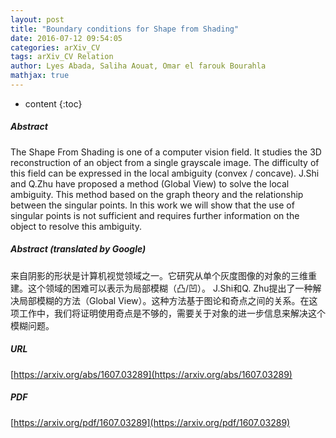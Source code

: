 ```yaml
---
layout: post
title: "Boundary conditions for Shape from Shading"
date: 2016-07-12 09:54:05
categories: arXiv_CV
tags: arXiv_CV Relation
author: Lyes Abada, Saliha Aouat, Omar el farouk Bourahla
mathjax: true
---
```


* content
{:toc}

##### Abstract
The Shape From Shading is one of a computer vision field. It studies the 3D reconstruction of an object from a single grayscale image. The difficulty of this field can be expressed in the local ambiguity (convex / concave). J.Shi and Q.Zhu have proposed a method (Global View) to solve the local ambiguity. This method based on the graph theory and the relationship between the singular points. In this work we will show that the use of singular points is not sufficient and requires further information on the object to resolve this ambiguity.

##### Abstract (translated by Google)
来自阴影的形状是计算机视觉领域之一。它研究从单个灰度图像的对象的三维重建。这个领域的困难可以表示为局部模糊（凸/凹）。 J.Shi和Q. Zhu提出了一种解决局部模糊的方法（Global View）。这种方法基于图论和奇点之间的关系。在这项工作中，我们将证明使用奇点是不够的，需要关于对象的进一步信息来解决这个模糊问题。

##### URL
[https://arxiv.org/abs/1607.03289](https://arxiv.org/abs/1607.03289)

##### PDF
[https://arxiv.org/pdf/1607.03289](https://arxiv.org/pdf/1607.03289)

